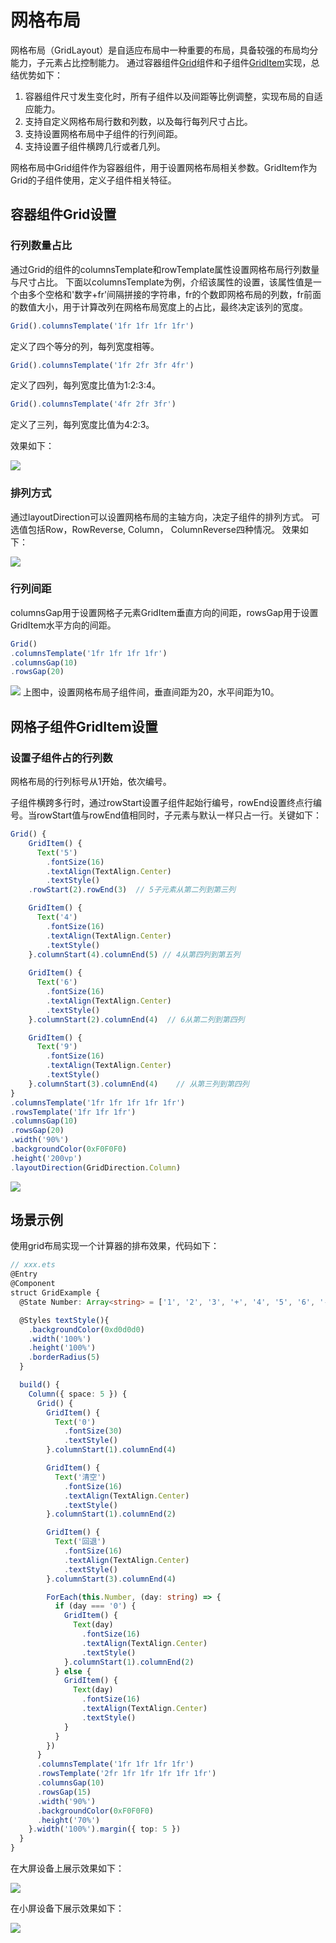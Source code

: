 # 网格布局

网格布局（GridLayout）是自适应布局中一种重要的布局，具备较强的布局均分能力，子元素占比控制能力。
通过容器组件[Grid](../reference/arkui-ts/ts-container-grid.md)组件和子组件[GridItem](../reference/arkui-ts/ts-container-griditem.md)实现，总结优势如下：

1. 容器组件尺寸发生变化时，所有子组件以及间距等比例调整，实现布局的自适应能力。
2. 支持自定义网格布局行数和列数，以及每行每列尺寸占比。
3. 支持设置网格布局中子组件的行列间距。
4. 支持设置子组件横跨几行或者几列。
 
网格布局中Grid组件作为容器组件，用于设置网格布局相关参数。GridItem作为Grid的子组件使用，定义子组件相关特征。
## 容器组件Grid设置
### 行列数量占比
通过Grid的组件的columnsTemplate和rowTemplate属性设置网格布局行列数量与尺寸占比。
下面以columnsTemplate为例，介绍该属性的设置，该属性值是一个由多个空格和'数字+fr'间隔拼接的字符串，fr的个数即网格布局的列数，fr前面的数值大小，用于计算改列在网格布局宽度上的占比，最终决定该列的宽度。
```ts
Grid().columnsTemplate('1fr 1fr 1fr 1fr')
```
定义了四个等分的列，每列宽度相等。
```ts
Grid().columnsTemplate('1fr 2fr 3fr 4fr')
```
定义了四列，每列宽度比值为1:2:3:4。
```ts
Grid().columnsTemplate('4fr 2fr 3fr')
```
定义了三列，每列宽度比值为4:2:3。

效果如下：

![](figures/columnTemplate.png)



### 排列方式
通过layoutDirection可以设置网格布局的主轴方向，决定子组件的排列方式。
可选值包括Row，RowReverse, Column， ColumnReverse四种情况。
效果如下：

![](figures/gridlayout.png)

### 行列间距
columnsGap用于设置网格子元素GridItem垂直方向的间距，rowsGap用于设置GridItem水平方向的间距。
```ts
Grid()
.columnsTemplate('1fr 1fr 1fr 1fr')
.columnsGap(10)
.rowsGap(20)
```
![](figures/columnGap.png)
上图中，设置网格布局子组件间，垂直间距为20，水平间距为10。


## 网格子组件GridItem设置

### 设置子组件占的行列数
网格布局的行列标号从1开始，依次编号。

子组件横跨多行时，通过rowStart设置子组件起始行编号，rowEnd设置终点行编号。当rowStart值与rowEnd值相同时，子元素与默认一样只占一行。关键如下：
```ts
Grid() {
    GridItem() {
      Text('5')
        .fontSize(16)
        .textAlign(TextAlign.Center)
        .textStyle()
    .rowStart(2).rowEnd(3)  // 5子元素从第二列到第三列

    GridItem() {
      Text('4')
        .fontSize(16)
        .textAlign(TextAlign.Center)
        .textStyle()
    }.columnStart(4).columnEnd(5) // 4从第四列到第五列
  
    GridItem() {
      Text('6')
        .fontSize(16)
        .textAlign(TextAlign.Center)
        .textStyle()
    }.columnStart(2).columnEnd(4)  // 6从第二列到第四列

    GridItem() {
      Text('9')
        .fontSize(16)
        .textAlign(TextAlign.Center)
        .textStyle()
    }.columnStart(3).columnEnd(4)    // 从第三列到第四列
}
.columnsTemplate('1fr 1fr 1fr 1fr 1fr')
.rowsTemplate('1fr 1fr 1fr')
.columnsGap(10)
.rowsGap(20)
.width('90%')
.backgroundColor(0xF0F0F0)
.height('200vp')
.layoutDirection(GridDirection.Column)
```
![](figures/griditem.png)



## 场景示例
使用grid布局实现一个计算器的排布效果，代码如下：
```ts
// xxx.ets
@Entry
@Component
struct GridExample {
  @State Number: Array<string> = ['1', '2', '3', '+', '4', '5', '6', '-', '7', '8', '9', '*', '0', '.', '/']

  @Styles textStyle(){
    .backgroundColor(0xd0d0d0)
    .width('100%')
    .height('100%')
    .borderRadius(5)
  }

  build() {
    Column({ space: 5 }) {
      Grid() {
        GridItem() {
          Text('0')
            .fontSize(30)
            .textStyle()
        }.columnStart(1).columnEnd(4)

        GridItem() {
          Text('清空')
            .fontSize(16)
            .textAlign(TextAlign.Center)
            .textStyle()
        }.columnStart(1).columnEnd(2)

        GridItem() {
          Text('回退')
            .fontSize(16)
            .textAlign(TextAlign.Center)
            .textStyle()
        }.columnStart(3).columnEnd(4)

        ForEach(this.Number, (day: string) => {
          if (day === '0') {
            GridItem() {
              Text(day)
                .fontSize(16)
                .textAlign(TextAlign.Center)
                .textStyle()
            }.columnStart(1).columnEnd(2)
          } else {
            GridItem() {
              Text(day)
                .fontSize(16)
                .textAlign(TextAlign.Center)
                .textStyle()
            }
          }
        })
      }
      .columnsTemplate('1fr 1fr 1fr 1fr')
      .rowsTemplate('2fr 1fr 1fr 1fr 1fr 1fr')
      .columnsGap(10)
      .rowsGap(15)
      .width('90%')
      .backgroundColor(0xF0F0F0)
      .height('70%')
    }.width('100%').margin({ top: 5 })
  }
}
```
在大屏设备上展示效果如下：

![](figures/gridExp1.png)

在小屏设备下展示效果如下：

![](figures/gridExp2.png)